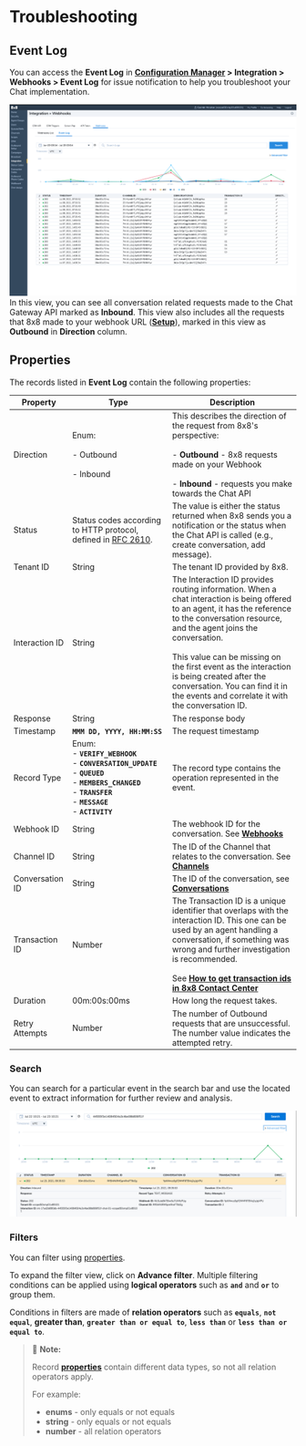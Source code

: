 # Troubleshooting

## Event Log

You can access the **Event Log** in **[Configuration Manager](https://docs.8x8.com/8x8WebHelp/VCC/configuration-manager-general/content/cfgoverview.htm) > Integration > Webhooks > Event Log** for issue notification to help you troubleshoot your Chat implementation.

![1790](../images/a6d411f-Screenshot_2021-07-09_at_12.56.14.png "Screenshot 2021-07-09 at 12.56.14.png")
In this view, you can see all conversation related requests made to the Chat Gateway API marked as **Inbound**. This view also includes all the requests that 8x8 made to your webhook URL (**[Setup](/actions-events/docs/chat-workflow)**), marked in this view as **Outbound** in **Direction** column.

## Properties

The records listed in **Event Log** contain the following properties:

| Property        | Type                                                                                                                                                                                  | Description                                                                                                                                                                                                                                                                                                                                                                                                      |
| --------------- | ------------------------------------------------------------------------------------------------------------------------------------------------------------------------------------- | ---------------------------------------------------------------------------------------------------------------------------------------------------------------------------------------------------------------------------------------------------------------------------------------------------------------------------------------------------------------------------------------------------------------- |
| Direction       | Enum: <br /><br />- Outbound<br /><br />- Inbound                                                                                                                                     | This describes the direction of the request from 8x8's perspective: <br /><br />- **Outbound** - 8x8 requests made on your Webhook<br /><br />- **Inbound** - requests you make towards the Chat API                                                                                                                                                                                                             |
| Status          | Status codes according to HTTP protocol, defined in [RFC 2610](https://datatracker.ietf.org/doc/html/rfc2616#section-10).                                                             | The value is either the status returned when 8x8 sends you a notification or the status when the Chat API is called (e.g., create conversation, add message).                                                                                                                                                                                                                                                    |
| Tenant ID       | String                                                                                                                                                                                | The tenant ID provided by 8x8.                                                                                                                                                                                                                                                                                                                                                                                   |
| Interaction ID  | String                                                                                                                                                                                | The Interaction ID provides routing information. When a chat interaction is being offered to an agent, it has the reference to the conversation resource, and the agent joins the conversation. <br /><br /> This value can be missing on the first event as the interaction is being created after the conversation. You can find it in the events and correlate it with the conversation ID.                   |
| Response        | String                                                                                                                                                                                | The response body                                                                                                                                                                                                                                                                                                                                                                                                |
| Timestamp       | **`MMM DD, YYYY, HH:MM:SS`**                                                                                                                                                          | The request timestamp                                                                                                                                                                                                                                                                                                                                                                                            |
| Record Type     | Enum: <br />- **`VERIFY_WEBHOOK`**<br />- **`CONVERSATION_UPDATE`**<br />- **`QUEUED`**<br />- **`MEMBERS_CHANGED`**<br />- **`TRANSFER`**<br />- **`MESSAGE`**<br />- **`ACTIVITY`** | The record type contains the operation represented in the event.                                                                                                                                                                                                                                                                                                                                                 |
| Webhook ID      | String                                                                                                                                                                                | The webhook ID for the conversation. See **[Webhooks](/actions-events/docs/webhooks-2)**                                                                                                                                                                                                                                                                                                                         |
| Channel ID      | String                                                                                                                                                                                | The ID of the Channel that relates to the conversation. See **[Channels](/actions-events/docs/channel)**                                                                                                                                                                                                                                                                                                         |
| Conversation ID | String                                                                                                                                                                                | The ID of the conversation, see **[Conversations](/actions-events/docs/conversation)**                                                                                                                                                                                                                                                                                                                           |
| Transaction ID  | Number                                                                                                                                                                                | The Transaction ID is a unique identifier that overlaps with the interaction ID. This one can be used by an agent handling a conversation, if something was wrong and further investigation is recommended. <br /><br /> See **[How to get transaction ids in 8x8 Contact Center](https://support.8x8.com/cloud-contact-center/virtual-contact-center/agents/how-to-get-transaction-ids-in-8x8-contact-center)** |
| Duration        | 00m:00s:00ms                                                                                                                                                                          | How long the request takes.                                                                                                                                                                                                                                                                                                                                                                                      |
| Retry Attempts  | Number                                                                                                                                                                                | The number of Outbound requests that are unsuccessful. The number value indicates the attempted retry.                                                                                                                                                                                                                                                                                                           |

### Search

You can search for a particular event in the search bar and use the located event to extract information for further review and analysis.

![](../images/b7b5b45-Screenshot_2021-07-23_at_13.28.49.png "Screenshot 2021-07-23 at 13.28.49.png")

### Filters

You can filter using [properties](/actions-events/docs/troubleshooting#properties).

To expand the filter view, click on **Advance filter**. Multiple filtering conditions can be applied using **logical operators** such as **`and`** and **`or`** to group them. 

Conditions in filters are made of **relation operators** such as **`equals`**, **`not equal`**, **greater than**, **`greater than or equal to`**, **`less than`** or **`less than or equal to`**.

> 📘 **Note:**
> 
> Record [**properties**](/actions-events/docs/troubleshooting#properties) contain different data types, so not all relation operators apply. 
> 
> For example:
> 
> * **enums** - only equals or not equals
> * **string** - only equals or not equals
> * **number** - all relation operators
>

